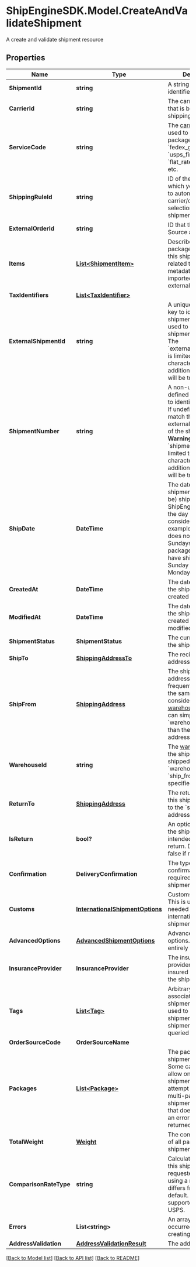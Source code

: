 # ShipEngineSDK.Model.CreateAndValidateShipment
A create and validate shipment resource

## Properties

Name | Type | Description | Notes
------------ | ------------- | ------------- | -------------
**ShipmentId** | **string** | A string that uniquely identifies the shipment | [optional] [readonly] 
**CarrierId** | **string** | The carrier account that is billed for the shipping charges | [optional] 
**ServiceCode** | **string** | The [carrier service](https://www.shipengine.com/docs/shipping/use-a-carrier-service/) used to ship the package, such as &#x60;fedex_ground&#x60;, &#x60;usps_first_class_mail&#x60;, &#x60;flat_rate_envelope&#x60;, etc.  | [optional] 
**ShippingRuleId** | **string** | ID of the shipping rule, which you want to use to automate carrier/carrier service selection for the shipment  | [optional] 
**ExternalOrderId** | **string** | ID that the Order Source assigned | [optional] 
**Items** | [**List&lt;ShipmentItem&gt;**](ShipmentItem.md) | Describe the packages included in this shipment as related to potential metadata that was imported from external order sources  | [optional] 
**TaxIdentifiers** | [**List&lt;TaxIdentifier&gt;**](TaxIdentifier.md) |  | [optional] 
**ExternalShipmentId** | **string** | A unique user-defined key to identify a shipment.  This can be used to retrieve the shipment.  &gt; **Warning:** The &#x60;external_shipment_id&#x60; is limited to 50 characters. Any additional characters will be truncated.  | [optional] 
**ShipmentNumber** | **string** | A non-unique user-defined number used to identify a shipment.  If undefined, this will match the external_shipment_id of the shipment.  &gt; **Warning:** The &#x60;shipment_number&#x60; is limited to 50 characters. Any additional characters will be truncated.  | [optional] 
**ShipDate** | **DateTime** | The date that the shipment was (or will be) shippped.  ShipEngine will take the day of week into consideration. For example, if the carrier does not operate on Sundays, then a package that would have shipped on Sunday will ship on Monday instead.  | [optional] 
**CreatedAt** | **DateTime** | The date and time that the shipment was created in ShipEngine. | [optional] [readonly] 
**ModifiedAt** | **DateTime** | The date and time that the shipment was created or last modified. | [optional] [readonly] 
**ShipmentStatus** | **ShipmentStatus** | The current status of the shipment | [optional] [readonly] 
**ShipTo** | [**ShippingAddressTo**](ShippingAddressTo.md) | The recipient&#39;s mailing address | [optional] 
**ShipFrom** | [**ShippingAddress**](ShippingAddress.md) | The shipment&#39;s origin address. If you frequently ship from the same location, consider [creating a warehouse](https://www.shipengine.com/docs/reference/create-warehouse/).  Then you can simply specify the &#x60;warehouse_id&#x60; rather than the complete address each time.  | [optional] 
**WarehouseId** | **string** | The [warehouse](https://www.shipengine.com/docs/shipping/ship-from-a-warehouse/) that the shipment is being shipped from.  Either &#x60;warehouse_id&#x60; or &#x60;ship_from&#x60; must be specified.  | [optional] 
**ReturnTo** | [**ShippingAddress**](ShippingAddress.md) | The return address for this shipment.  Defaults to the &#x60;ship_from&#x60; address.  | [optional] 
**IsReturn** | **bool?** | An optional indicator if the shipment is intended to be a return. Defaults to false if not provided.  | [optional] [default to false]
**Confirmation** | **DeliveryConfirmation** | The type of delivery confirmation that is required for this shipment. | [optional] 
**Customs** | [**InternationalShipmentOptions**](InternationalShipmentOptions.md) | Customs information.  This is usually only needed for international shipments.  | [optional] 
**AdvancedOptions** | [**AdvancedShipmentOptions**](AdvancedShipmentOptions.md) | Advanced shipment options.  These are entirely optional. | [optional] 
**InsuranceProvider** | **InsuranceProvider** | The insurance provider to use for any insured packages in the shipment.  | [optional] 
**Tags** | [**List&lt;Tag&gt;**](Tag.md) | Arbitrary tags associated with this shipment.  Tags can be used to categorize shipments, and shipments can be queried by their tags.  | [optional] [readonly] 
**OrderSourceCode** | **OrderSourceName** |  | [optional] 
**Packages** | [**List&lt;Package&gt;**](Package.md) | The packages in the shipment.  &gt; **Note:** Some carriers only allow one package per shipment.  If you attempt to create a multi-package shipment for a carrier that doesn&#39;t allow it, an error will be returned.  | [optional] 
**TotalWeight** | [**Weight**](Weight.md) | The combined weight of all packages in the shipment | [optional] [readonly] 
**ComparisonRateType** | **string** | Calculate a rate for this shipment with the requested carrier using a ratecard that differs from the default.  Only supported for UPS and USPS. | [optional] 
**Errors** | **List&lt;string&gt;** | An array of errors that occurred while creating shipment. | [optional] [readonly] 
**AddressValidation** | [**AddressValidationResult**](AddressValidationResult.md) | The address validation | [optional] 

[[Back to Model list]](../README.md#documentation-for-models) [[Back to API list]](../README.md#documentation-for-api-endpoints) [[Back to README]](../README.md)

